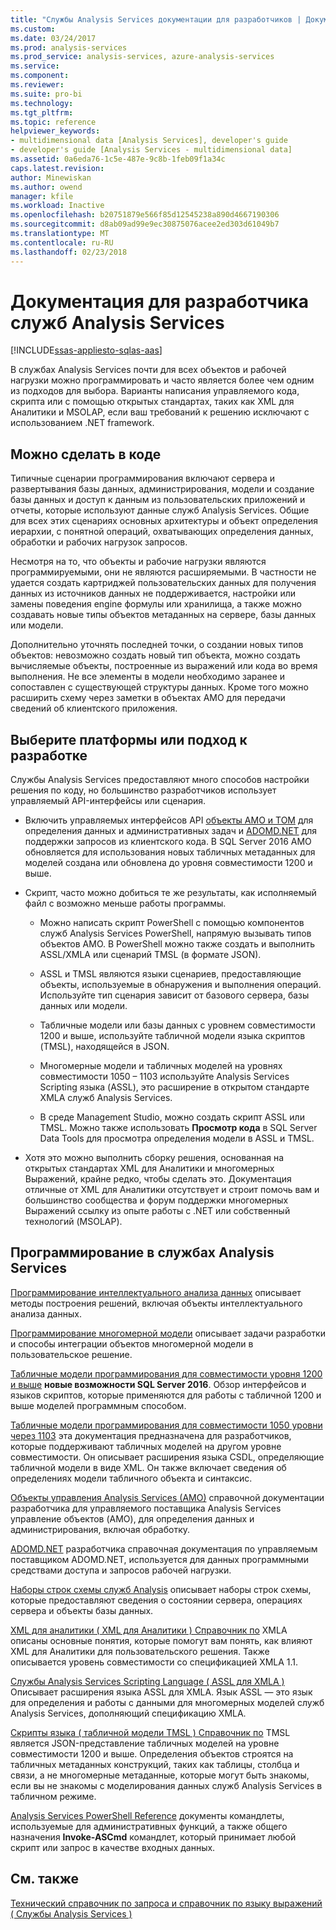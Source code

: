 ```yaml
---
title: "Службы Analysis Services документации для разработчиков | Документы Microsoft"
ms.custom: 
ms.date: 03/24/2017
ms.prod: analysis-services
ms.prod_service: analysis-services, azure-analysis-services
ms.service: 
ms.component: 
ms.reviewer: 
ms.suite: pro-bi
ms.technology: 
ms.tgt_pltfrm: 
ms.topic: reference
helpviewer_keywords:
- multidimensional data [Analysis Services], developer's guide
- developer's guide [Analysis Services - multidimensional data]
ms.assetid: 0a6eda76-1c5e-487e-9c8b-1feb09f1a34c
caps.latest.revision: 
author: Minewiskan
ms.author: owend
manager: kfile
ms.workload: Inactive
ms.openlocfilehash: b20751879e566f85d12545238a890d4667190306
ms.sourcegitcommit: d8ab09ad99e9ec30875076acee2ed303d61049b7
ms.translationtype: MT
ms.contentlocale: ru-RU
ms.lasthandoff: 02/23/2018
---
```

# <a name="analysis-services-developer-documentation"></a>Документация для разработчика служб Analysis Services
[!INCLUDE[ssas-appliesto-sqlas-aas](../includes/ssas-appliesto-sqlas-aas.md)]

В службах Analysis Services почти для всех объектов и рабочей нагрузки можно программировать и часто является более чем одним из подходов для выбора.  Варианты написания управляемого кода, скрипта или с помощью открытых стандартах, таких как XML для Аналитики и MSOLAP, если ваш требований к решению исключают с использованием .NET framework.

## <a name="what-you-can-accomplish-in-code"></a>Можно сделать в коде
Типичные сценарии программирования включают сервера и развертывания базы данных, администрирования, модели и создание базы данных и доступ к данным из пользовательских приложений и отчеты, которые используют данные служб Analysis Services. Общие для всех этих сценариях основных архитектуры и объект определения иерархии, с понятной операций, охватывающих определения данных, обработки и рабочих нагрузок запросов.

Несмотря на то, что объекты и рабочие нагрузки являются программируемыми, они не являются расширяемыми. В частности не удается создать картриджей пользовательских данных для получения данных из источников данных не поддерживается, настройки или замены поведения engine формулы или хранилища, а также можно создавать новые типы объектов метаданных на сервере, базы данных или модели.

Дополнительно уточнять последней точки, о создании новых типов объектов: невозможно создать новый тип объекта, можно создать вычисляемые объекты, построенные из выражений или кода во время выполнения. Не все элементы в модели необходимо заранее и сопоставлен с существующей структуры данных. Кроме того можно расширить схему через заметки в объектах AMO для передачи сведений об клиентского приложения.

## <a name="choose-a-platform-or-approach-to-development"></a>Выберите платформы или подход к разработке
Службы Analysis Services предоставляют много способов настройки решения по коду, но большинство разработчиков использует управляемый API-интерфейсы или сценария.

- Включить управляемых интерфейсов API [объекты AMO и TOM](http://msdn.microsoft.com/library/mt436122.aspx) для определения данных и административных задач и [ADOMD.NET](http://msdn.microsoft.com/library/mt465769.aspx) для поддержки запросов из клиентского кода. В SQL Server 2016 AMO обновляется для использования новых табличных метаданных для моделей создана или обновлена до уровня совместимости 1200 и выше.

- Скрипт, часто можно добиться те же результаты, как исполняемый файл с возможно меньше работы программы.

  - Можно написать скрипт PowerShell с помощью компонентов служб Analysis Services PowerShell, напрямую вызывать типов объектов AMO. В PowerShell можно также создать и выполнить ASSL/XMLA или сценарий TMSL (в формате JSON).

  - ASSL и TMSL являются языки сценариев, предоставляющие объекты, используемые в обнаружения и выполнения операций. Используйте тип сценария зависит от базового сервера, базы данных или модели.

  - Табличные модели или базы данных с уровнем совместимости 1200 и выше, используйте табличной модели языка скриптов (TMSL), находящейся в JSON.

  - Многомерные модели и табличных моделей на уровнях совместимости 1050 – 1103 используйте Analysis Services Scripting языка (ASSL), это расширение в открытом стандарте XMLA служб Analysis Services.

  - В среде Management Studio, можно создать скрипт ASSL или TMSL. Можно также использовать **Просмотр кода** в SQL Server Data Tools для просмотра определения модели в ASSL и TMSL.

- Хотя это можно выполнить сборку решения, основанная на открытых стандартах XML для Аналитики и многомерных Выражений, крайне редко, чтобы сделать это. Документация отличные от XML для Аналитики отсутствует и строит помочь вам и большинство сообщества и форум поддержки многомерных Выражений ссылку из опыте работы с .NET или собственный технологий (MSOLAP).

## <a name="programming-in-analysis-services"></a>Программирование в службах Analysis Services
[Программирование интеллектуального анализа данных](../analysis-services/data-mining-programming.md) описывает методы построения решений, включая объекты интеллектуального анализа данных.

[Программирование многомерной модели](../analysis-services/multidimensional-models/multidimensional-model-programming.md) описывает задачи разработки и способы интеграции объектов многомерной модели в пользовательское решение.

[Табличные модели программирования для совместимости уровня 1200 и выше](../analysis-services/tabular-model-programming-compatibility-level-1200/tabular-model-programming-for-compatibility-level-1200.md)
**новые возможности SQL Server 2016**.  Обзор интерфейсов и языков скриптов, которые применяются для работы с табличной 1200 и выше моделей программным способом.

[Табличные модели программирования для совместимости 1050 уровни через 1103](../analysis-services/tabular-model-programming-compatibility-levels-1050-1103/tabular-model-programming-for-compatibility-levels-1050-through-1103.md) эта документация предназначена для разработчиков, которые поддерживают табличных моделей на другом уровне совместимости. Он описывает расширения языка CSDL, определяющие табличной модели в виде XML. Он также включает сведения об определениях модели табличного объекта и синтаксис.

[Объекты управления Analysis Services (AMO)](https://msdn.microsoft.com/library/mt436122.aspx) справочной документации разработчика для управляемого поставщика Analysis Services управление объектов (AMO), для определения данных и администрирования, включая обработку.

[ADOMD.NET](http://msdn.microsoft.com/library/mt465769.aspx) разработчика справочная документация по управляемым поставщиком ADOMD.NET, используется для данных программными средствами доступа и запросов рабочей нагрузки.

[Наборы строк схемы служб Analysis](../analysis-services/schema-rowsets/analysis-services-schema-rowsets.md) описывает наборы строк схемы, которые предоставляют сведения о состоянии сервера, операциях сервера и объекты базы данных.

[XML для аналитики &#40; XML для Аналитики &#41; Справочник по](../analysis-services/xmla/xml-for-analysis-xmla-reference.md) XMLA описаны основные понятия, которые помогут вам понять, как влияют XML для Аналитики для пользовательского решения. Также описывается уровень совместимости со спецификацией XMLA 1.1.

[Службы Analysis Services Scripting Language &#40; ASSL для XMLA &#41; ](../analysis-services/scripting/analysis-services-scripting-language-assl-for-xmla.md) Описывает расширения языка ASSL для XMLA. Язык ASSL — это язык для определения и работы с данными для многомерных моделей служб Analysis Services, дополняющий спецификацию XMLA.

[Скрипты языка &#40; табличной модели TMSL &#41; Справочник по](../analysis-services/tabular-model-scripting-language-tmsl-reference.md) TMSL является JSON-представление табличных моделей на уровне совместимости 1200 и выше. Определения объектов строятся на табличных метаданных конструкций, таких как таблицы, столбца и связи, а не многомерные метаданные, которые могут быть знакомы, если вы не знакомы с моделирования данных служб Analysis Services в табличном режиме.

[Analysis Services PowerShell Reference](../analysis-services/powershell/analysis-services-powershell-reference.md) документы командлеты, используемые для административных функций, а также общего назначения **Invoke-ASCmd** командлет, который принимает любой скрипт или запрос в качестве входных данных.

## <a name="see-also"></a>См. также
[Технический справочник по ](../analysis-services/powershell/technical-reference-ssas.md) 
 [запроса и справочник по языку выражений &#40; Службы Analysis Services &#41;](http://msdn.microsoft.com/library/gg492188.aspx)
